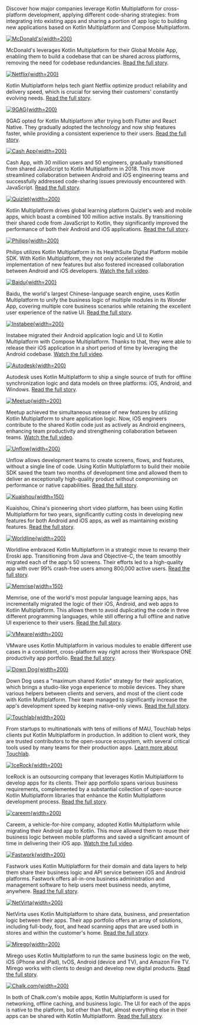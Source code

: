 [//]: # (title: Case studies)

Discover how major companies leverage Kotlin Multiplatform for cross-platform development, applying different code-sharing
strategies: from integrating into existing apps and sharing a portion of app logic to building new applications based
on Kotlin Multiplatform and Compose Multiplatform.

[![McDonald's](mcdonalds.svg){width=200}](https://medium.com/mcdonalds-technical-blog/mobile-multiplatform-development-at-mcdonalds-3b72c8d44ebc)

McDonald's leverages Kotlin Multiplatform for their Global Mobile App, enabling them to build a codebase that can be
shared across platforms, removing the need for codebase
redundancies. [Read the full story](https://medium.com/mcdonalds-technical-blog/mobile-multiplatform-development-at-mcdonalds-3b72c8d44ebc).

[![Netflix](netflix.svg){width=200}](https://netflixtechblog.com/netflix-android-and-ios-studio-apps-kotlin-multiplatform-d6d4d8d25d23)

Kotlin Multiplatform helps tech giant Netflix optimize product reliability and delivery speed, which is crucial for
serving their customers' constantly evolving
needs. [Read the full story](https://netflixtechblog.com/netflix-android-and-ios-studio-apps-kotlin-multiplatform-d6d4d8d25d23).

[![9GAG](nine-gag.svg){width=200}](https://raymondctc.medium.com/adopting-kotlin-multiplatform-mobile-kmm-on-9gag-app-dfe526d9ce04)

9GAG opted for Kotlin Multiplatform after trying both Flutter and React Native. They gradually adopted the technology
and now ship features faster, while providing a consistent experience to their
users. [Read the full story](https://raymondctc.medium.com/adopting-kotlin-multiplatform-mobile-kmm-on-9gag-app-dfe526d9ce04).

[![Cash App](cash-app.svg){width=200}](https://kotlinlang.org/lp/multiplatform/case-studies/cash-app)

Cash App, with 30 million users and 50 engineers, gradually transitioned from shared JavaScript to Kotlin Multiplatform
in 2018. This move streamlined collaboration between Android and iOS engineering teams and successfully addressed
code-sharing issues previously encountered with
JavaScript. [Read the full story](https://kotlinlang.org/lp/multiplatform/case-studies/cash-app).

[![Quizlet](quizlet.svg){width=200}](https://quizlet.com/blog/shared-code-kotlin-multiplatform)

Kotlin Multiplatform drives global learning platform Quizlet's web and mobile apps, which boast a combined 100 million
active installs. By transitioning their shared code from JavaScript to Kotlin, they significantly improved the
performance of both their Android and iOS
applications. [Read the full story](https://quizlet.com/blog/shared-code-kotlin-multiplatform).

[![Philips](philips.svg){width=200}](https://www.youtube.com/watch?v=hZPL8QqiLi8)

Philips utilizes Kotlin Multiplatform in its HealthSuite Digital Platform mobile SDK. With Kotlin Multiplatform,
they not only accelerated the implementation of new features but also fostered increased collaboration between Android
and iOS developers. [Watch the full video](https://www.youtube.com/watch?v=hZPL8QqiLi8).

[![Baidu](baidu.svg){width=200}](https://kotlinlang.org/lp/multiplatform/case-studies/baidu/)

Baidu, the world's largest Chinese-language search engine, uses Kotlin Multiplatform to unify the business logic of
multiple modules in its Wonder App, covering multiple core business scenarios while retaining the excellent user
experience of the native UI. [Read the full story](https://kotlinlang.org/lp/multiplatform/case-studies/baidu/).

[![Instabee](instabee.svg){width=200}](https://www.youtube.com/watch?v=YsQ-2lQYQ8M)

Instabee migrated their Android application logic and UI to Kotlin Multiplatform with Compose Multiplatform. Thanks to
that, they were able to release their iOS application in a short period of time by leveraging the Android
codebase. [Watch the full video](https://www.youtube.com/watch?v=YsQ-2lQYQ8M).

[![Autodesk](autodesk.svg){width=200}](https://kotlinlang.org/lp/multiplatform/case-studies/autodesk)

Autodesk uses Kotlin Multiplatform to ship a single source of truth for offline synchronization logic and data models on
three platforms: iOS, Android, and Windows. [Read the full story](https://kotlinlang.org/lp/multiplatform/case-studies/autodesk).

[![Meetup](meetup.svg){width=200}](https://www.youtube.com/watch?v=GtJBS7B3eyM)

Meetup achieved the simultaneous release of new features by utilizing Kotlin Multiplatform to share application logic.
Now, iOS engineers contribute to the shared Kotlin code just as actively as Android engineers, enhancing team
productivity and strengthening collaboration between
teams. [Watch the full video](https://www.youtube.com/watch?v=GtJBS7B3eyM).

[![Unflow](unflow.svg){width=200}](https://www.unflow.com/post/kotlin-multiplatform-mobile)

Unflow allows development teams to create screens, flows, and features, without a single line of code. Using Kotlin
Multiplatform to build their mobile SDK saved the team two months of development time and allowed them to deliver an
exceptionally high-quality product without compromising on performance or native
capabilities. [Read the full story](https://www.unflow.com/post/kotlin-multiplatform-mobile).

[![Kuaishou](kuaishou.svg){width=150}](https://medium.com/@xiang.j9501/case-studies-kuaiying-kotlin-multiplatform-mobile-268e325f8610)

Kuaishou, China's pioneering short video platform, has been using Kotlin Multiplatform for two years, significantly
cutting costs in developing new features for both Android and iOS apps, as well as maintaining existing
features. [Read the full story](https://medium.com/@xiang.j9501/case-studies-kuaiying-kotlin-multiplatform-mobile-268e325f8610).

[![Worldline](worldline.svg){width=200}](https://blog.worldline.tech/2022/01/26/kotlin_multiplatform.html)

Worldline embraced Kotlin Multiplatform in a strategic move to revamp their Eroski app. Transitioning from Java and
Objective-C, the team smoothly migrated each of the app's 50 screens. Their efforts led to a high-quality app with over
99% crash-free users among 800,000 active
users. [Read the full story](https://blog.worldline.tech/2022/01/26/kotlin_multiplatform.html).

[![Memrise](memrise.svg){width=150}](https://engineering.memrise.com/kotlin-multiplatform-memrise-3764b5a4a0db)

Memrise, one of the world's most popular language learning apps, has incrementally migrated the logic of their iOS,
Android, and web apps to Kotlin Multiplatform. This allows them to avoid duplicating the code in three different
programming languages, while still offering a full offline and native UI experience to their
users. [Read the full story](https://engineering.memrise.com/kotlin-multiplatform-memrise-3764b5a4a0db).

[![VMware](vmware.svg){width=200}](https://medium.com/vmware-end-user-computing/adopting-a-cross-platform-strategy-for-mobile-apps-59495ffa23b0)

VMware uses Kotlin Multiplatform in various modules to enable different use cases in a consistent, cross-platform way right
across their Workspace ONE productivity app
portfolio. [Read the full story](https://medium.com/vmware-end-user-computing/adopting-a-cross-platform-strategy-for-mobile-apps-59495ffa23b0).

[![Down Dog](down-dog.svg){width=200}](https://kotlinlang.org/lp/multiplatform/case-studies/down-dog/)

Down Dog uses a "maximum shared Kotlin" strategy for their application, which brings a studio-like yoga experience to
mobile devices. They share various helpers between clients and servers, and most of the client code with Kotlin
Multiplatform. Their team managed to significantly increase the app's development speed by keeping native-only views.
[Read the full story](https://kotlinlang.org/lp/multiplatform/case-studies/down-dog/).

[![Touchlab](touchlab.svg){width=200}](https://touchlab.co/)

From startups to multinationals with tens of millions of MAU, Touchlab helps clients put Kotlin Multiplatform in production.
In addition to client work, they are trusted contributors to the open-source ecosystem, with several critical tools used
by many teams for their production apps. [Learn more about Touchlab](https://touchlab.co/).

[![IceRock](ice-rock.svg){width=200}](https://medium.com/icerock)

IceRock is an outsourcing company that leverages Kotlin Multiplatform to develop apps for its clients. Their app
portfolio spans various business requirements, complemented by a substantial collection of open-source Kotlin
Multiplatform libraries that enhance the Kotlin Multiplatform development
process. [Read the full story](https://medium.com/icerock).

[![careem](careem.svg){width=200}](https://www.youtube.com/watch?v=DcO9psUh4LI&source_ve_path=MjM4NTE&feature=emb_title)

Careem, a vehicle-for-hire company, adopted Kotlin Multiplatform while migrating their Android app to Kotlin. This move
allowed them to reuse their business logic between mobile platforms and saved a significant amount of time in delivering
their iOS
app. [Watch the full video](https://www.youtube.com/watch?v=DcO9psUh4LI&source_ve_path=MjM4NTE&feature=emb_title).

[![Fastwork](fastwork.svg){width=200}](https://kotlinlang.org/lp/multiplatform/case-studies/fastwork/)

Fastwork uses Kotlin Multiplatform for their domain and data layers to help them share their business logic and API
service between iOS and Android platforms. Fastwork offers all-in-one business administration and management software to
help users meet business needs, anytime,
anywhere. [Read the full story](https://kotlinlang.org/lp/multiplatform/case-studies/fastwork/).

[![NetVirta](net-virta.svg){width=200}](https://kotlinlang.org/lp/multiplatform/case-studies/netvirta/)

NetVirta uses Kotlin Multiplatform to share data, business, and presentation logic between their apps. Their app
portfolio offers an array of solutions, including full-body, foot, and head scanning apps that are used both in stores
and within the customer's home. [Read the full story](https://kotlinlang.org/lp/multiplatform/case-studies/netvirta/).

[![Mirego](mirego.svg){width=200}](https://kotlinlang.org/lp/multiplatform/case-studies/mirego/)

Mirego uses Kotlin Multiplatform to run the same business logic on the web, iOS (iPhone and iPad), tvOS, Android (device
and TV), and Amazon Fire TV. Mirego works with clients to design and develop new digital
products. [Read the full story](https://kotlinlang.org/lp/multiplatform/case-studies/mirego/).

[![Chalk.com](chalk-com.svg){width=200}](https://kotlinlang.org/lp/multiplatform/case-studies/chalk/)

In both of Chalk.com's mobile apps, Kotlin Multiplatform is used for networking, offline caching, and business logic.
The UI for each of the apps is native to the platform, but other than that, almost everything else in their apps can be
shared with Kotlin Multiplatform. [Read the full story](https://kotlinlang.org/lp/multiplatform/case-studies/chalk/).
